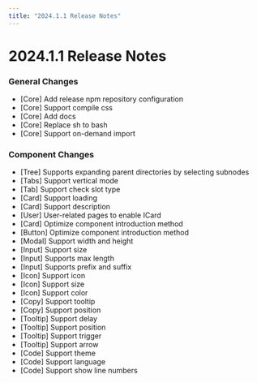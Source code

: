 ```yaml
---
title: "2024.1.1 Release Notes"
---
```


# 2024.1.1 Release Notes

### General Changes

- [Core] Add release npm repository configuration
- [Core] Support compile css
- [Core] Add docs
- [Core] Replace sh to bash
- [Core] Support on-demand import

### Component Changes

- [Tree] Supports expanding parent directories by selecting subnodes
- [Tabs] Support vertical mode
- [Tab] Support check slot type
- [Card] Support loading
- [Card] Support description
- [User] User-related pages to enable ICard
- [Card] Optimize component introduction method
- [Button] Optimize component introduction method
- [Modal] Support width and height
- [Input] Support size
- [Input] Supports max length
- [Input] Supports prefix and suffix
- [Icon] Support icon
- [Icon] Support size
- [Icon] Support color
- [Copy] Support tooltip
- [Copy] Support position
- [Tooltip] Support delay
- [Tooltip] Support position
- [Tooltip] Support trigger
- [Tooltip] Support arrow
- [Code] Support theme
- [Code] Support language
- [Code] Support show line numbers
